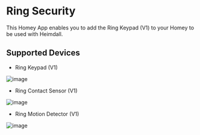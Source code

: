 # Ring Security

This Homey App enables you to add the Ring Keypad (V1) to your Homey to be used with Heimdall.

## Supported Devices

* Ring Keypad (V1)

![image][ringkeypad]

* Ring Contact Sensor (V1)

![image][ringcontact]

* Ring Motion Detector (V1)

![image][ringmotion]

[ringkeypad]: https://github.com/daneedk/com.ring.zwave/blob/02f3260315e14636d8acbf7fa2ab0d074381d0d7/drivers/4AK1E9-0EU0/assets/images/small.jpg
[ringcontact]: https://github.com/daneedk/com.ring.security/blob/b573152d5951f0c31de2842ab70514bb735e0305/drivers/4SDAE9-0EU0/assets/images/small.jpg
[ringmotion]: https://github.com/daneedk/com.ring.security/blob/b573152d5951f0c31de2842ab70514bb735e0305/drivers/4SPAE9-0EU0/assets/images/small.jpg